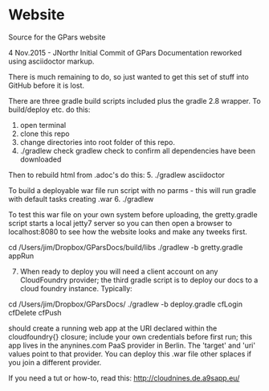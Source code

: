 # Website
Source for the GPars website

4 Nov.2015 - JNorthr
Initial Commit of GPars Documentation reworked using asciidoctor markup.

There is much remaining to do, so just wanted to get this set of stuff into GitHub before it is lost.

There are three gradle build scripts included plus the gradle 2.8 wrapper. To build/deploy etc. do this:
1. open terminal
2. clone this repo
3. change directories into root folder of this repo.
4. ./gradlew check
<or> gradlew check
to confirm all dependencies have been downloaded 

Then to rebuild html from .adoc's do this:
5. ./gradlew asciidoctor

To build a deployable war file run script with no parms - this will run gradle with default tasks creating .war
6. ./gradlew

To test this war file on your own system before uploading, the gretty.gradle script starts a local jetty7 server so you can then open a browser to localhost:8080  to see how the website looks and make any tweeks first.

cd /Users/jim/Dropbox/GParsDocs/build/libs 
./gradlew -b gretty.gradle appRun

7. When ready to deploy you will need a client account on any CloudFoundry provider; the third gradle script is to deploy our docs to a cloud foundry instance. Typically:

cd /Users/jim/Dropbox/GParsDocs/
./gradlew -b deploy.gradle cfLogin cfDelete cfPush

should create a running web app at the URI declared within the cloudfoundry{} closure; include your own credentials before first run; this app lives in the anynines.com PaaS provider in Berlin. The 'target' and 'uri' values point to that provider. You can deploy this .war file other splaces if you join a different provider.

If you need a tut or how-to, read this: http://cloudnines.de.a9sapp.eu/
  
